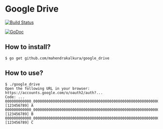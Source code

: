 # Google Drive

[![Build Status](https://travis-ci.org/mahendrakalkura/google_drive.png?branch=master)](https://travis-ci.org/mahendrakalkura/google_drive)

[![GoDoc](https://godoc.org/github.com/mahendrakalkura/google_drive?status.svg)](https://godoc.org/github.com/mahendrakalkura/google_drive)

## How to install?

```
$ go get github.com/mahendrakalkura/google_drive
```

## How to use?

```
$ ./google_drive
Open the following URL in your browser: https://accounts.google.com/o/oauth2/auth?...
Code: ...
000000000000_00000000000000000000000000000000000000000000000000000000000: [123456789] A
000000000000_00000000000000000000000000000000000000000000000000000000000: [123456789] B
000000000000_00000000000000000000000000000000000000000000000000000000000: [123456789] C
```
